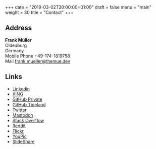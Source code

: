 +++
date = "2019-03-02T20:00:00+01:00"
draft = false
menu = "main"
weight = 30
title = "Contact"
+++

## Address

**Frank Müller** </br>
Oldenburg </br>
Germany </br>
Mobile Phone +49-174-1819758 </br>
Mail [frank.mueller@themue.dev](mailto:frank.mueller@themue.dev)

## Links

- [Linkedin](https://www.linkedin.com/in/themue/)
- [XING](https://www.xing.com/profile/Frank_Mueller7/)
- [GitHub Private](https://github.com/themue)
- [GitHub Tideland](https://github.com/tideland)
- [Twitter](https://twitter.com/TheMue)
- [Mastodon](https://mastodon.technology/@themue)
- [Stack Overflow](https://stackoverflow.com/users/25814/themue)
- [Reddit](https://www.reddit.com/user/TheMue)
- [Flickr](https://www.flickr.com/photos/themue/)
- [YouPic](https://youpic.com/photographer/themue/)
- [SlideShare](https://www.slideshare.net/TheMue)
